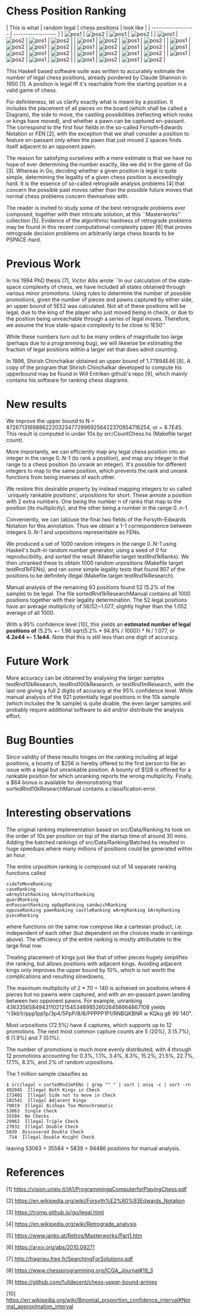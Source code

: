 # Chess Position Ranking

| This is what | random legal | chess positions | look like |
| ------------------ | ------------------ |
| ![pos1](img/legal1.png) | ![pos2](img/legal2.png) | ![pos1](img/legal3.png) | ![pos2](img/legal4.png) |
| ![pos1](img/legal5.png) | ![pos2](img/legal6.png) | ![pos1](img/legal7.png) | ![pos2](img/legal8.png) |
| ![pos1](img/legal9.png) | ![pos2](img/legal10.png) | ![pos1](img/legal11.png) | ![pos2](img/legal12.png) |
| ![pos1](img/legal13.png) | ![pos2](img/legal14.png) | ![pos1](img/legal15.png) | ![pos2](img/legal16.png) |
| ![pos1](img/legal17.png) | ![pos2](img/legal18.png) | ![pos1](img/legal19.png) | ![pos2](img/legal20.png) |
| ![pos1](img/legal21.png) | ![pos2](img/legal22.png) | ![pos1](img/legal23.png) | ![pos2](img/legal24.png) |
| ![pos1](img/legal25.png) | ![pos2](img/legal26.png) | ![pos1](img/legal27.png) | ![pos2](img/legal28.png) |
| ![pos1](img/legal29.png) | ![pos2](img/legal30.png) | ![pos1](img/legal31.png) | ![pos2](img/legal32.png) |
| ![pos1](img/legal33.png) | ![pos2](img/legal34.png) | ![pos1](img/legal35.png) | ![pos2](img/legal36.png) |

This Haskell based software suite was written to accurately estimate the number of legal chess positions, already pondered by Claude Shannon in 1950 [1]. A position is legal iff it's reachable from the starting position in a valid game of chess.

For definiteness, let us clarify exactly what is meant by a position. It includes the placement of all pieces on the board (which shall be called a Diagram), the side to move, the castling possibilities (reflecting which rooks or kings have moved), and whether a pawn can be captured en-passant.
The correspond to the first four fields in the so-called Forsyth–Edwards Notation or FEN [2], with the exception that we shall consider a position to feature en-passant only when the pawn that just moved 2 spaces finds itself adjacent to an opponent pawn.

The reason for satisfying ourselves with a mere estimate is that we have no hope of ever determining the number exactly, like we did in the game of Go [3]. Whereas in Go, deciding whether a given position is legal is quite simple, determining the legality of a given chess position is exceedingly hard. It is the essence of so-called retrograde analysis problems [4] that concern the possible past moves rather than the possible future moves that normal chess problems concern themselves with.

The reader is invited to study some of the best retrograde problems ever composed, together with their intricate solution, at this ``Masterworks'' collection [5]. Evidence of the algorithmic hardness of retrograde problems may be found in this recent computational complexity paper [6] that proves retrograde decision problems on arbitrarily large chess boards to be PSPACE-hard.

# Previous Work

In his 1994 PhD thesis [7], Victor Allis wrote
``In our calculation of the state-space complexity of chess, we have included
all states obtained through various minor promotions. Using rules to
determine the number of possible promotions, given the number of pieces
and pawns captured by either side, an upper bound of 5E52 was calculated.
Not all of these positions will be legal, due to the king of the player who just
moved being in check, or due to the position being unreachable through a
series of legal moves. Therefore, we assume the true state-space complexity
to be close to 1E50''

While these numbers turn out to be many orders of magnitude too large (perhaps due to a programming bug), we will likewise be estimating the fraction of legal positions within a larger set that does admit counting.

In 1996, Shirish Chinchalkar obtained an upper bound of 1.77894E46 [8].
A copy of the program that Shirish Chinchalkar developed to compute his upperbound may be found
in Will Entriken github's repo [9], which mainly contains his software for ranking chess diagrams.

# New results

We improve the upper bound to N = 8726713169886222032347729969256422370854716254, or ~ 8.7E45. This result is computed in under 10s by src/CountChess.hs (Makefile target count).

More importantly, we can efficiently map any legal chess position into an integer in the range 0..N-1 (to rank a position), and map any integer in that range to a chess position (to unrank an integer).
It's possible for different integers to map to the same position, which prevents the rank and unrank functions from being inverses of each other.

We restore this desirable property by instead mapping integers to so called `uniquely rankable positions', urpositions for short. These annote a position with 2 extra numbers. One being the number n of ranks that map to the position (its multiplicity), and the other being a number in the range 0..n-1.

Conveniently, we can (ab)use the final two fields of the Forsyth–Edwards Notation for this annotation.
Thus we obtain a 1-1 correspondence between integers 0..N-1 and urpositions representable as FENs.

We produced a set of 1000 random integers in the range 0..N-1 using Haskell's built-in random number generator, using a seed of 0 for reproducibility, and sorted the result (Makefile target testRnd1kRanks).
We then unranked these to obtain 1000 random urpositions (Makefile target testRnd1kFENs), and ran some simple legality tests that found 907 of the positions to be definitely illegal (Makefile target testRnd1kResearch).

Manual analysis of the remaining 93 positions found 52 (5.2% of the sample) to be legal.
The file sortedRnd1kResearchManual contains all 1000 positions together with their legality determination. The 52 legal positions have an average multiplicity of 56/52~1.077, slightly higher than the 1.052 average of all 1000.

With a 95% confidence level [10], this yields an **estimated number of legal positions of** (5.2% +- 1.96 sqrt(5.2% * 94.8% / 1000)) * N / 1.077, or **4.2e44 +- 1.1e44**.
Note that this is still less than one digit of accuracy.

# Future Work

More accuracy can be obtained by analysing the larger samples testRnd10kResearch, testRnd100kResearch, or testRnd1mResearch, with the last one giving a full 2 digits of accuracy at the 95% confidence level.
While manual analysis of the 921 potentially legal positions in the 10k sample (which includes the 1k sample) is quite doable, the even larger samples will probably require additional software to aid and/or distribute the analysis effort.

# Bug Bounties

Since validity of these results hinges on the ranking including all legal positions, a bounty of $256 is hereby offered to the first person to file an issue with a legal but unrankable position. A bounty of $128 is offered for a rankable position for which unranking reports the wrong multiplicity. Finally, a $64 bonus is available for demonstrating that sortedRnd10kResearchManual contains a classification error.

# Interesting observations

The original ranking implementation based on src/Data/Ranking.hs took on the order of 10s per position on top of the startup time of around 30 mins.
Adding the batched rankings of src/Data/Ranking/Batched.hs resulted in huge speedups where many millions of positions could be generated within an hour.

The entire urposition ranking is composed out of 14 separate ranking functions called

    sideToMoveRanking
    caseRanking
    wArmyStatRanking bArmyStatRanking
    guardRanking
    enPassantRanking epOppRanking sandwichRanking
    opposeRanking pawnRanking castleRanking wArmyRanking bArmyRanking pieceRanking

where functions on the same row compose like a cartesian product, i.e. independent of each other (but dependent on the choices made in rankings above). The efficiency of the entire ranking is mostly attributable to the large final row.

Treating placement of kings just like that of other pieces hugely simplifies the ranking,
but allows positions with adjacent kings. Avoiding adjacent kings only improves the upper bound by 10%, which is not worth the complications and resulting slowdowns,

The maximum multiplicity of 2 * 70 = 140 is achieved on positions where 4 pieces but no pawns were captured, and with an en-passant pawn landing between two opponent pawns. For example, unranking 4363356584943110212154534698526026458664867108 yields "r3kb1r/ppp1pp1p/3p4/5PpP/8/8/PPPPP1P1/RNBQKBNR w KQkq g6 99 140".

Most urpositions (72.5%) have 4 captures, which supports up to 12 promotions.
The next most common capture counts are 5 (20%), 3 (5.7%), 6 (1.9%) and 7 (0.1%).

The number of promotions is much more evenly distributed, with 4 through 12 promotions accounting for
0.3%, 1.1%, 3.4%, 8.3%, 15.2%, 21.5%, 22.7%, 17.1%, 8.3%, and 2% of random urpositions.

The 1 million sample classifies as

    $ src/legal < sortedRnd1mFENs | grep "^ " | sort | uniq -c | sort -rn
    492045  Illegal Both Kings in Check
    173401  Illegal Side not to move in Check
    102541  Illegal Adjacent Kings
    79019  Illegal Bishops Too Monochromatic
    53063  Single Check
    35584  No Checks
    29962  Illegal Triple Check
    27832  Illegal Double Check
    5839  Discovered Double Check
     714  Illegal Double Knight Check

leaving 53063 + 35584 + 5839 = 94486 positions for manual analysis.

# References

[1] https://vision.unipv.it/IA1/ProgrammingaComputerforPlayingChess.pdf

[2] https://en.wikipedia.org/wiki/Forsyth%E2%80%93Edwards_Notation

[3] https://tromp.github.io/go/legal.html

[4] https://en.wikipedia.org/wiki/Retrograde_analysis

[5] https://www.janko.at/Retros/Masterworks/Part1.htm

[6] https://arxiv.org/abs/2010.09271

[7] http://fragrieu.free.fr/SearchingForSolutions.pdf

[8] https://www.chessprogramming.org/ICGA_Journal#19_3

[9] https://github.com/fulldecent/chess-upper-bound-armies

[10] https://en.wikipedia.org/wiki/Binomial_proportion_confidence_interval#Normal_approximation_interval
